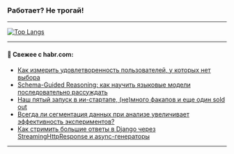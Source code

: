 ### Работает? Не трогай!

---
<!--
#### 🛠️ Technical stack:

![Java](https://img.shields.io/badge/Java-informational?logo=Oracle&style=flat&logoColor=white&color=FF4500)
![Kotlin](https://img.shields.io/badge/Kotlin-informational?logo=Kotlin&style=flat&logoColor=white&color=774D97)
![TS](https://img.shields.io/badge/TypeScript-informational?logo=typeScript&style=flat&logoColor=black&color=017acc)
![Python](https://img.shields.io/badge/Python-informational?logo=Python&style=flat&logoColor=black&color=ffdd54) <br>
![Spring](https://img.shields.io/badge/Spring-informational?logo=Spring&style=flat&logoColor=white&color=6DB33F) 
![SpringBoot](https://img.shields.io/badge/SpringBoot-informational?logo=SpringBoot&style=flat&logoColor=white&color=6DB33F)
![Nest](https://img.shields.io/badge/NestJS-informational?logo=NestJS&style=flat&logoColor=white&color=E0234E) 
![NodeJS](https://img.shields.io/badge/NodeJS-informational?logo=node.js&style=flat&logoColor=white&color=70A760)<br>
![PostgreSQL](https://img.shields.io/badge/PostgreSQL-informational?logo=PostgreSQL&style=flat&logoColor=white&color=DAA520)
![MongoDB](https://img.shields.io/badge/MongoDB-informational?logo=MongoDB&style=flat&logoColor=white&color=870000)
![Apache](https://img.shields.io/badge/Apache-informational?logo=apache&style=flat&logoColor=white&color=f74e28)

___ 
-->

<!--- #### 🛠️ : --->

[![Top Langs](https://github-readme-stats-82jvfl3w3-advtsettinggmailcoms-projects.vercel.app/api/top-langs/?username=zloylis&langs_count=10&hide_title=true&title_color=e6edf3&size_weight=0.5&count_weight=0.5&layout=compact&hide_progress=true&hide_border=true&theme=dracula&hide=css,makefile,cmake)](https://github.com/zloylis)

<!---


####  :octocat:&nbsp;&nbsp; Статистика:

![GitHub stats](https://github-readme-stats-u2qms2cxw-advtsettinggmailcoms-projects.vercel.app/api?username=zloylis&show_icons=true&hide_border=true&theme=dracula&title_color=e6edf3&include_all_commits=true&count_private=true&hide_rank=false&hide_title=true&rank_icon=github)
-->
---

#### 💬 Свежее с habr.com:

<!-- BLOG-POST-LIST:START -->
- [Как измерить удовлетворенность пользователей, у которых нет выбора](https://habr.com/ru/companies/zyfra/articles/962204/?utm_source=habrahabr&utm_medium=rss&utm_campaign=962204)
- [Schema-Guided Reasoning: как научить языковые модели последовательно рассуждать](https://habr.com/ru/companies/redmadrobot/articles/962236/?utm_source=habrahabr&utm_medium=rss&utm_campaign=962236)
- [Наш пятый запуск в ии-стартапе, &lpar;не&rpar;много факапов и еще один sold out](https://habr.com/ru/articles/962156/?utm_source=habrahabr&utm_medium=rss&utm_campaign=962156)
- [Всегда ли сегментация данных при анализе увеличивает эффективность экспериментов?](https://habr.com/ru/companies/avito/articles/961536/?utm_source=habrahabr&utm_medium=rss&utm_campaign=961536)
- [Как стримить большие ответы в Django через StreamingHttpResponse и async-генераторы](https://habr.com/ru/companies/otus/articles/960036/?utm_source=habrahabr&utm_medium=rss&utm_campaign=960036)
<!-- BLOG-POST-LIST:END -->

---
